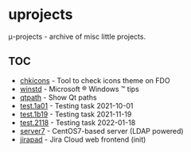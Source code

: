 # uprojects

&mu;-projects - archive of misc little projects.

## TOC
- [chkicons](chkicons) - Tool to check icons theme on FDO
- [winstd](winstd) - Microsoft &reg; Windows &trade; tips
- [qtpath](qtpath) - Show Qt paths
- [test.1a01](test.1a01) - Testing task 2021-10-01
- [test.1b19](test.1b19) - Testing task 2021-11-19
- [test.2118](test.2118) - Testing task 2022-01-18
- [server7](server7) - CentOS7-based server (LDAP powered)
- [jirapad](jirapad) - Jira Cloud web frontend (init)
